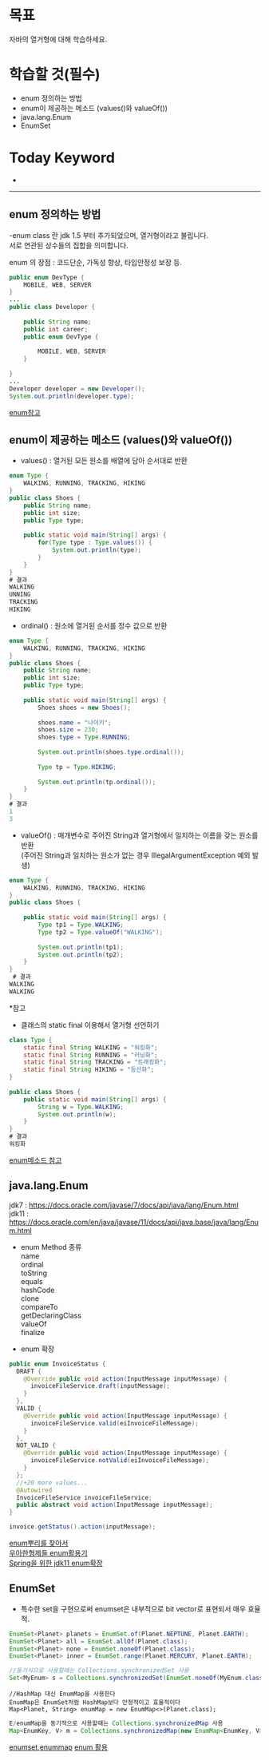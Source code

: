 # 목표  
자바의 열거형에 대해 학습하세요.  

# 학습할 것(필수)  
- enum 정의하는 방법  
- enum이 제공하는 메소드 (values()와 valueOf())  
- java.lang.Enum  
- EnumSet  

# Today Keyword  
-  

- - -


## enum 정의하는 방법  

-enum class 란
jdk 1.5 부터 추가되었으며, 열거형이라고 불립니다.  
서로 연관된 상수들의 집합을 의미합니다.  

enum 의 장점
: 코드단순, 가독성 향상, 타입안정성 보장 등.

```java
public enum DevType {
    MOBILE, WEB, SERVER
}
...
public class Developer {
     
    public String name;
    public int career;
    public enum DevType {
 
        MOBILE, WEB, SERVER
    }
 
}
...
Developer developer = new Developer();
System.out.println(developer.type);
```

[enum참고](https://limkydev.tistory.com/50)  


## enum이 제공하는 메소드 (values()와 valueOf())  

- values() : 열거된 모든 원소를 배열에 담아 순서대로 반환  
```java
enum Type {
    WALKING, RUNNING, TRACKING, HIKING
}
public class Shoes {
    public String name;
    public int size;
    public Type type;
     
    public static void main(String[] args) {
        for(Type type : Type.values()) {
            System.out.println(type);
        }
    }
}
# 결과
WALKING
UNNING
TRACKING
HIKING
```

- ordinal() : 원소에 열거된 순서를 정수 값으로 반환  
```java
enum Type {
    WALKING, RUNNING, TRACKING, HIKING
}
public class Shoes {
    public String name;
    public int size;
    public Type type;
     
    public static void main(String[] args) {
        Shoes shoes = new Shoes();
         
        shoes.name = "나이키";
        shoes.size = 230;
        shoes.type = Type.RUNNING;
         
        System.out.println(shoes.type.ordinal());
         
        Type tp = Type.HIKING;
         
        System.out.println(tp.ordinal());
    }
}
# 결과
1
3
```

- valueOf() : 매개변수로 주어진 String과 열거형에서 일치하는 이름을 갖는 원소를 반환  
(주어진 String과 일치하는 원소가 없는 경우 IllegalArgumentException 예외 발생)  
```java
enum Type {
    WALKING, RUNNING, TRACKING, HIKING
}
public class Shoes {
     
    public static void main(String[] args) {
        Type tp1 = Type.WALKING;
        Type tp2 = Type.valueOf("WALKING");
         
        System.out.println(tp1);
        System.out.println(tp2);
    }
}
 # 결과
WALKING
WALKING
```

*참고
- 클래스의 static final 이용해서 열거형 선언하기  
```java
class Type {
    static final String WALKING = "워킹화";
    static final String RUNNING = "러닝화";
    static final String TRACKING = "트래킹화";
    static final String HIKING = "등산화";
}
 
public class Shoes {
    public static void main(String[] args) {
        String w = Type.WALKING;
        System.out.println(w);
    }
}
# 결과
워킹화
```

[enum메소드 참고](https://www.opentutorials.org/module/1226/8025)  

## java.lang.Enum  

jdk7 : https://docs.oracle.com/javase/7/docs/api/java/lang/Enum.html  
jdk11 : https://docs.oracle.com/en/java/javase/11/docs/api/java.base/java/lang/Enum.html

- enum Method 종류  
name  
ordinal  
toString  
equals  
hashCode  
clone  
compareTo   
getDeclaringClass     
valueOf  
finalize   

- enum 확장  
```java
public enum InvoiceStatus {
  DRAFT {
    @Override public void action(InputMessage inputMessage) {
      invoiceFileService.draft(inputMessage);
    }
  },
  VALID {
    @Override public void action(InputMessage inputMessage) {
      invoiceFileService.valid(eiInvoiceFileMessage);
    }
  },
  NOT_VALID {
    @Override public void action(InputMessage inputMessage) {
      invoiceFileService.notValid(eiInvoiceFileMessage);
    }
  };
  //+20 more values...
  @Autowired
  InvoiceFileService invoiceFileService;
  public abstract void action(InputMessage inputMessage);
}
```
```java
invoice.getStatus().action(inputMessage);
```

[enum뿌리를 찾아서](https://www.nextree.co.kr/p11686/)    
[우아한형제들 enum활용기](https://woowabros.github.io/tools/2017/07/10/java-enum-uses.html)  
[Spring을 위한 jdk11 enum확장](https://www.python2.net/questions-208712.htm)  

## EnumSet 
- 특수한 set을 구현으로써 enumset은 내부적으로 bit vector로 표현되서 매우 효율적.  
```java
EnumSet<Planet> planets = EnumSet.of(Planet.NEPTUNE, Planet.EARTH);
EnumSet<Planet> all = EnumSet.allOf(Planet.class);
EnumSet<Planet> none = EnumSet.noneOf(Planet.class);
EnumSet<Planet> inner = EnumSet.range(Planet.MERCURY, Planet.EARTH);
```
```java
//동기식으로 사용할때는 Collections.synchronizedSet 사용
Set<MyEnum> s = Collections.synchronizedSet(EnumSet.noneOf(MyEnum.class));
```
```
//HashMap 대신 EnumMap을 사용한다
EnumMap은 EnumSet처럼 HashMap보다 안정적이고 효율적이다
Map<Planet, String> enumMap = new EnumMap<>(Planet.class);
```
```java
E/enumMap을 동기적으로 사용할때는 Collections.synchronizedMap 사용
Map<EnumKey, V> m = Collections.synchronizedMap(new EnumMap<EnumKey, V>(...));
```

[enumset,enummap](https://johngrib.github.io/wiki/java-enum/)
[enum 활용](https://www.baeldung.com/a-guide-to-java-enums)
